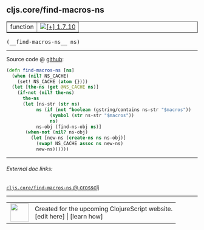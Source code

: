 ## cljs.core/find-macros-ns



 <table border="1">
<tr>
<td>function</td>
<td><a href="https://github.com/cljsinfo/cljs-api-docs/tree/1.7.10"><img valign="middle" alt="[+] 1.7.10" title="Added in 1.7.10" src="https://img.shields.io/badge/+-1.7.10-lightgrey.svg"></a> </td>
</tr>
</table>


 <samp>
(__find-macros-ns__ ns)<br>
</samp>

---







Source code @ [github](https://github.com/clojure/clojurescript/blob/r1.7.228/src/main/cljs/cljs/core.cljs#L10185-L10199):

```clj
(defn find-macros-ns [ns]
  (when (nil? NS_CACHE)
    (set! NS_CACHE (atom {})))
  (let [the-ns (get @NS_CACHE ns)]
    (if-not (nil? the-ns)
      the-ns
      (let [ns-str (str ns)
           ns (if (not ^boolean (gstring/contains ns-str "$macros"))
                (symbol (str ns-str "$macros"))
                ns)
           ns-obj (find-ns-obj ns)]
       (when-not (nil? ns-obj)
         (let [new-ns (create-ns ns ns-obj)]
           (swap! NS_CACHE assoc ns new-ns)
           new-ns))))))
```

<!--
Repo - tag - source tree - lines:

 <pre>
clojurescript @ r1.7.228
└── src
    └── main
        └── cljs
            └── cljs
                └── <ins>[core.cljs:10185-10199](https://github.com/clojure/clojurescript/blob/r1.7.228/src/main/cljs/cljs/core.cljs#L10185-L10199)</ins>
</pre>

-->

---



###### External doc links:

[`cljs.core/find-macros-ns` @ crossclj](http://crossclj.info/fun/cljs.core.cljs/find-macros-ns.html)<br>

---

 <table>
<tr><td>
<img valign="middle" align="right" width="48px" src="http://i.imgur.com/Hi20huC.png">
</td><td>
Created for the upcoming ClojureScript website.<br>
[edit here] | [learn how]
</td></tr></table>

[edit here]:https://github.com/cljsinfo/cljs-api-docs/blob/master/cljsdoc/cljs.core/find-macros-ns.cljsdoc
[learn how]:https://github.com/cljsinfo/cljs-api-docs/wiki/cljsdoc-files

<!--

This information was too distracting to show to readers, but I'll leave it
commented here since it is helpful to:

- pretty-print the data used to generate this document
- and show how to retrieve that data



The API data for this symbol:

```clj
{:ns "cljs.core",
 :name "find-macros-ns",
 :type "function",
 :signature ["[ns]"],
 :source {:code "(defn find-macros-ns [ns]\n  (when (nil? NS_CACHE)\n    (set! NS_CACHE (atom {})))\n  (let [the-ns (get @NS_CACHE ns)]\n    (if-not (nil? the-ns)\n      the-ns\n      (let [ns-str (str ns)\n           ns (if (not ^boolean (gstring/contains ns-str \"$macros\"))\n                (symbol (str ns-str \"$macros\"))\n                ns)\n           ns-obj (find-ns-obj ns)]\n       (when-not (nil? ns-obj)\n         (let [new-ns (create-ns ns ns-obj)]\n           (swap! NS_CACHE assoc ns new-ns)\n           new-ns))))))",
          :title "Source code",
          :repo "clojurescript",
          :tag "r1.7.228",
          :filename "src/main/cljs/cljs/core.cljs",
          :lines [10185 10199]},
 :full-name "cljs.core/find-macros-ns",
 :full-name-encode "cljs.core/find-macros-ns",
 :history [["+" "1.7.10"]]}

```

Retrieve the API data for this symbol:

```clj
;; from Clojure REPL
(require '[clojure.edn :as edn])
(-> (slurp "https://raw.githubusercontent.com/cljsinfo/cljs-api-docs/catalog/cljs-api.edn")
    (edn/read-string)
    (get-in [:symbols "cljs.core/find-macros-ns"]))
```

-->
